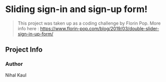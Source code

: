 # Sliding sign-in and sign-up form!

> This project was taken up as a coding challenge by Florin Pop. More info here : https://www.florin-pop.com/blog/2019/03/double-slider-sign-in-up-form/ 

## Project Info

### Author

Nihal Kaul
